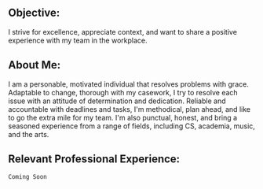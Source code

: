 ## Objective:

I strive for excellence, appreciate context, and want to share a positive experience with my team in the workplace.

## About Me:

I am a personable, motivated individual that resolves problems with grace. Adaptable to change, thorough with my
casework, I try to resolve each issue with an attitude of determination and dedication. Reliable and accountable with
deadlines and tasks, I'm methodical, plan ahead, and like to go the extra mile for my team. I'm also punctual, honest,
and bring a seasoned experience from a range of fields, including CS, academia, music, and the arts.

## Relevant Professional Experience:

`Coming Soon`


